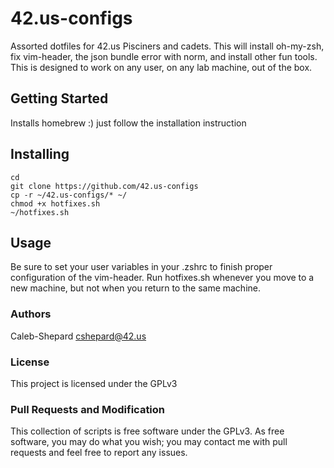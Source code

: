# 42.us-configs
Assorted dotfiles for 42.us Pisciners and cadets. This will install oh-my-zsh, fix vim-header, the json bundle error with norm, and install other fun tools.
This is designed to work on any user, on any lab machine, out of the box.

## Getting Started
Installs homebrew :) just follow the installation instruction

## Installing

```
cd
git clone https://github.com/42.us-configs
cp -r ~/42.us-configs/* ~/
chmod +x hotfixes.sh
~/hotfixes.sh
```

## Usage ##
Be sure to set your user variables in your .zshrc to finish proper configuration of the vim-header.
Run hotfixes.sh whenever you move to a new machine, but not when you return to the same machine.

### Authors
Caleb-Shepard
cshepard@42.us

### License
This project is licensed under the GPLv3

### Pull Requests and Modification
This collection of scripts is free software under the GPLv3. As free software, you may do what you wish; you may contact me with pull requests and feel free to report any issues.

